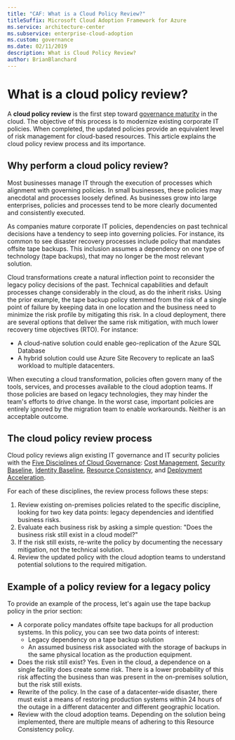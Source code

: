 ```yaml
---
title: "CAF: What is a Cloud Policy Review?"
titleSuffix: Microsoft Cloud Adoption Framework for Azure
ms.service: architecture-center
ms.subservice: enterprise-cloud-adoption
ms.custom: governance
ms.date: 02/11/2019
description: What is Cloud Policy Review?
author: BrianBlanchard
---
```


<!-- markdownlint-disable MD026 -->

# What is a cloud policy review?

A **cloud policy review** is the first step toward [governance maturity](../index.md) in the cloud. The objective of this process is to modernize existing corporate IT policies. When completed, the updated policies provide an equivalent level of risk management for cloud-based resources. This article explains the cloud policy review process and its importance.

## Why perform a cloud policy review?

Most businesses manage IT through the execution of processes which alignment with governing policies. In small businesses, these policies may anecdotal and processes loosely defined. As businesses grow into large enterprises, policies and processes tend to be more clearly documented and consistently executed.

As companies mature corporate IT policies, dependencies on past technical decisions have a tendency to seep into governing policies. For instance, its common to see disaster recovery processes include policy that mandates offsite tape backups. This inclusion assumes a dependency on one type of technology (tape backups), that may no longer be the most relevant solution.

Cloud transformations create a natural inflection point to reconsider the legacy policy decisions of the past. Technical capabilities and default processes change considerably in the cloud, as do the inherit risks. Using the prior example, the tape backup policy stemmed from the risk of a single point of failure by keeping data in one location and the business need to minimize the risk profile by mitigating this risk. In a cloud deployment, there are several options that deliver the same risk mitigation, with much lower recovery time objectives (RTO). For instance:

- A cloud-native solution could enable geo-replication of the Azure SQL Database
- A hybrid solution could use Azure Site Recovery to replicate an IaaS workload to multiple datacenters.

When executing a cloud transformation, policies often govern many of the tools, services, and processes available to the cloud adoption teams. If those policies are based on legacy technologies, they may hinder the team's efforts to drive change. In the worst case, important policies are entirely ignored by the migration team to enable workarounds. Neither is an acceptable outcome.

## The cloud policy review process

Cloud policy reviews align existing IT governance and IT security policies with the [Five Disciplines of Cloud Governance](../index.md): [Cost Management](../cost-management/index.md), [Security Baseline](../security-baseline/index.md), [Identity Baseline](../identity-baseline/index.md), [Resource Consistency](../resource-consistency/index.md), and [Deployment Acceleration](../deployment-acceleration/index.md).

For each of these disciplines, the review process follows these steps:

1. Review existing on-premises policies related to the specific discipline, looking for two key data points: legacy dependencies and identified business risks.
2. Evaluate each business risk by asking a simple question: "Does the business risk still exist in a cloud model?"
3. If the risk still exists, re-write the policy by documenting the necessary mitigation, not the technical solution.
4. Review the updated policy with the cloud adoption teams to understand potential solutions to the required mitigation.

## Example of a policy review for a legacy policy

To provide an example of the process, let's again use the tape backup policy in the prior section:

- A corporate policy mandates offsite tape backups for all production systems. In this policy, you can see two data points of interest:
  - Legacy dependency on a tape backup solution
  - An assumed business risk associated with the storage of backups in the same physical location as the production equipment.
- Does the risk still exist? Yes. Even in the cloud, a dependence on a single facility does create some risk. There is a lower probability of this risk affecting the business than was present in the on-premises solution, but the risk still exists.
- Rewrite of the policy. In the case of a datacenter-wide disaster, there must exist a means of restoring production systems within 24 hours of the outage in a different datacenter and different geographic location.
- Review with the cloud adoption teams. Depending on the solution being implemented, there are multiple means of adhering to this Resource Consistency policy.

